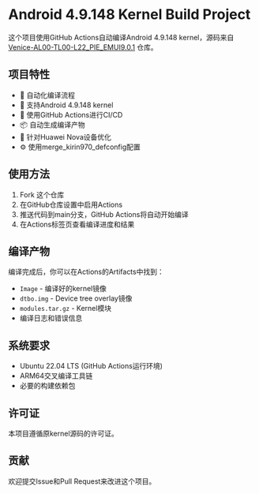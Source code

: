 # Android 4.9.148 Kernel Build Project

这个项目使用GitHub Actions自动编译Android 4.9.148 kernel，源码来自 [Venice-AL00-TL00-L22_PIE_EMUI9.0.1](https://github.com/kzr123456/Venice-AL00-TL00-L22_PIE_EMUI9.0.1) 仓库。

## 项目特性

- 🚀 自动化编译流程
- 📱 支持Android 4.9.148 kernel
- 🔧 使用GitHub Actions进行CI/CD
- 📦 自动生成编译产物
- 🎯 针对Huawei Nova设备优化
- ⚙️ 使用merge_kirin970_defconfig配置

## 使用方法

1. Fork 这个仓库
2. 在GitHub仓库设置中启用Actions
3. 推送代码到main分支，GitHub Actions将自动开始编译
4. 在Actions标签页查看编译进度和结果

## 编译产物

编译完成后，你可以在Actions的Artifacts中找到：
- `Image` - 编译好的kernel镜像
- `dtbo.img` - Device tree overlay镜像
- `modules.tar.gz` - Kernel模块
- 编译日志和错误信息

## 系统要求

- Ubuntu 22.04 LTS (GitHub Actions运行环境)
- ARM64交叉编译工具链
- 必要的构建依赖包

## 许可证

本项目遵循原kernel源码的许可证。

## 贡献

欢迎提交Issue和Pull Request来改进这个项目。
